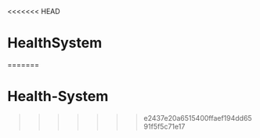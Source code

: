 <<<<<<< HEAD
# HealthSystem
=======
# Health-System
>>>>>>> e2437e20a6515400ffaef194dd6591f5f5c71e17
